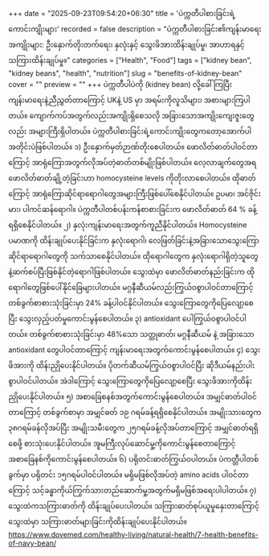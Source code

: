 +++
date = "2025-09-23T09:54:20+06:30"
title = 'ပဲက္ကတီပါစားခြင်းရဲ့ကောင်းကျိုးများ'
recorded = false
description = "ပဲက္ကတီပါစားခြင်း၏ကျန်းမာရေးအကျိုးများ: ဦးနှောက်တိုးတက်ရေး၊ နှလုံးနှင့် သွေးဖိအားထိန်းချုပ်မှု၊ အာဟာရနှင့် သကြားထိန်းချုပ်မှု။"
categories = ["Health", "Food"]
tags = ["kidney bean", "kidney beans", "health", "nutrition"]
slug = "benefits-of-kidney-bean"
cover = ""
preview = ""
+++
ပဲက္ကတီပါပဲကို (kidney bean) လို့ခေါ်ကြပြီး ကျန်းမာရေးနဲ့ညီညွှတ်တာကြောင့် UKနဲ့ US မှာ အရမ်းကိုလူသိများ၊ အစားများကြပါတယ်။ ကျောက်ကပ်အတွက်လည်းအကျိုးရှိစေသလို အခြားသောအကျိုးကျေးဇူးတွေလည်း အများကြီးရှိပါတယ်။ ပဲက္ကတီပါစားခြင်းရဲ့ကောင်းကျိုးတွေကတော့အောက်ပါအတိုင်းပဲဖြစ်ပါတယ်။
၁) ဦးနှောက်မှတ်ဉာဏ်တိုးစေပါတယ်။
ဖောလိတ်ဓာတ်ပါဝင်တာကြောင့် အာရုံကြောအတွက်လိုအပ်တဲ့ဓာတ်တစ်မျိုးဖြစ်ပါတယ်။ လေ့လာချက်တွေအရ ဖောလိတ်ဓာတ်ချို့တဲ့ခြင်းဟာ homocysteine levels ကိုတိုးလာစေပါတယ်။ ထိုဓာတ်ကြောင့် အာရုံကြောဆိုင်ရာရောဂါတွေအများကြီးဖြစ်ပေါ်စေနိုင်ပါတယ်။ ဥပမာ၊ အင်ဇိုင်းမား၊ ပါကင်ဆန်ရောဂါ။ ပဲက္ကတီပါတစ်ပန်းကန်စာစားခြင်းက ဖောလိတ်ဓာတ် 64 % ခန့်ရရှိစေနိုင်ပါတယ်။
၂) နှလုံးကျန်းမာရေးအတွက်ကူညီနိုင်ပါတယ်။
Homocysteine ပမာဏကို ထိန်းချုပ်ပေးနိုင်ခြင်းက နှလုံးရောဂါ၊ လေဖြတ်ခြင်းနဲ့အခြားသောသွေးကြောဆိုင်ရာရောဂါတွေကို သက်သာစေနိုင်ပါတယ်။ ထိုရောဂါတွေက နှလုံးရောဂါရှိတဲ့သူတွေနဲ့ဆက်စပ်ပြီးဖြစ်နိုင်တဲ့ရောဂါဖြစ်ပါတယ်။ သွေးထဲမှာ ဖောလိတ်ဓာတ်နည်းခြင်းက ထိုရောဂါတွေဖြစ်ပေါ်နိုင်ခြေများပါတယ်။ မဂ္ဂနီဆီယမ်လည်းကြွယ်ဝစွာပါဝင်တာကြောင့် တစ်ခွက်စာစားသုံးခြင်းမှာ 24% ခန့်ပါဝင်နိုင်ပါတယ်။ သွေးကြောတွေကိုပြေလျော့စေပြီး သွေးလှည့်ပတ်မှုကောင်းမွန်စေပါတယ်။
၃) antioxidant ပေါကြွယ်ဝစွာပါဝင်ပါတယ်။
တစ်ခွက်စာစားသုံးခြင်းမှာ 48%သော သတ္တုဓာတ်၊ မဂ္ဂနီဆီယမ် နဲ့ အခြားသော antioxidant တွေပါဝင်တာကြောင့် ကျန်းမာရေးအတွက်ကောင်းမွန်စေပါတယ်။
၄) သွေးဖိအားကို ထိန်းညှိုပေးနိုင်ပါတယ်။
ပိုတက်ဆီယမ်ကြွယ်ဝစွာပါဝင်ပြီး ဆိုဒီယမ်နည်းပါးစွာပါဝင်ပါတယ်။ အဲဒါကြောင့် သွေးကြောတွေကိုပြေလျော့စေပြီး သွေးဖိအားကိုထိန်းညှိုပေးနိုင်ပါတယ်။
၅) အစာခြေစနစ်အတွက်ကောင်းမွန်စေပါတယ်။
အမျှင်ဓာတ်ပါဝင်တာကြောင့် တစ်ခွက်စာမှာ အမျှင်ဓတ် ၁၉ ဂရမ်ခန့်ရရှိစေနိုင်ပါတယ်။ အမျိုးသားတွေက ၃၈ဂရမ်ခန်လိုအပ်ပြီး အမျိုးသမီးတွေက ၂၅ဂရမ်ခန့်လိုအပ်တာကြောင့် အမျှင်ဓာတ်ရရှိစေဖို့ စားသုံးပေးနိုင်ပါတယ်။ အူမကြီးလုပ်ဆောင်မှု့ကိုကောင်းမွန်စေတာကြောင့် အစာခြေနစ်ကိုကောင်းမွန်စေပါတယ်။
၆) ပရိုတင်းဓာတ်ကြွယ်ဝပါတယ်။
ပဲကတ္တီပါတစ်ခွက်မှာ ပရိုတင်း ၁၅ဂရမ်ပါဝင်ပါတယ်။ မရှိမဖြစ်လိုအပ်တဲ့ amino acids ပါဝင်တာကြောင့် သင့်ခန္ဓာကိုယ်ကြွက်သားတည်ဆောက်မှု့အတွက်မရှိမဖြစ်အရေးပါပါတယ်။
၇) သွေးထဲကသကြားဓာတ်ကို ထိန်းချုပ်ပေးပါတယ်။
သကြားဓာတ်စုပ်ယူမှုနှေးတာကြောင့် သွေးထဲမှာ သကြားဓာတ်များခြင်းကိုထိန်းချုပ်ပေးနိုင်ပါတယ်။
https://www.dovemed.com/healthy-living/natural-health/7-health-benefits-of-navy-bean/ 